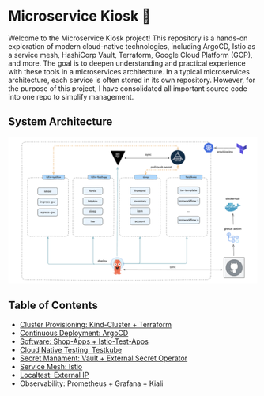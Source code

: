 # Microservice Kiosk 🍬
Welcome to the Microservice Kiosk project! This repository is a hands-on exploration of modern cloud-native technologies, including ArgoCD, Istio as a service mesh, HashiCorp Vault, Terraform, Google Cloud Platform (GCP), and more. The goal is to deepen understanding and practical experience with these tools in a microservices architecture. In a typical microservices architecture, each service is often stored in its own repository. However, for the purpose of this project, I have consolidated all important source code into one repo to simplify management.

## System Architecture
![Screenshot](/images/cnk-architecture.png)

## Table of Contents
- [Cluster Provisioning: Kind-Cluster + Terraform](IaC/README.md)
- [Continuous Deployment: ArgoCD](argocd/README.md)
- [Software: Shop-Apps + Istio-Test-Apps](app/README.md)
- [Cloud Native Testing: Testkube](testkube/README.md)
- [Secret Manament: Vault + External Secret Operator](vault/README.md)
- [Service Mesh: Istio](istio/README.md)
- [Localtest: External IP](metallb/README.md)
- Observability:  Prometheus + Grafana + Kiali